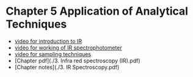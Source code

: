 # Chapter 5 Application of Analytical Techniques

- [video for introduction to IR](https://youtu.be/W6mjL7tNwJ8)
- [video for working of IR spectrophotometer](https://youtu.be/OiukFtC8E04)
- [video for sampling techniques](https://youtu.be/ntjHg6BT1E0)
- [Chapter pdf](./3. Infra red spectroscopy (IR).pdf)
- [Chapter notes](./3. IR Spectroscopy.pdf)